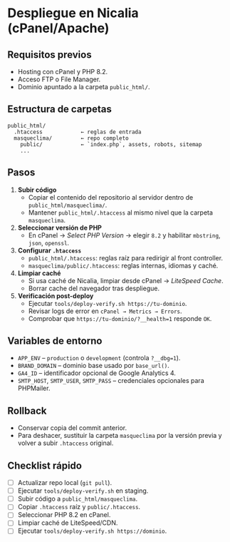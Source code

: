 # Despliegue en Nicalia (cPanel/Apache)

## Requisitos previos
- Hosting con cPanel y PHP 8.2.
- Acceso FTP o File Manager.
- Dominio apuntado a la carpeta `public_html/`.

## Estructura de carpetas
```
public_html/
  .htaccess            ← reglas de entrada
  masqueclima/         ← repo completo
    public/            ← `index.php`, assets, robots, sitemap
    ...
```

## Pasos
1. **Subir código**
   - Copiar el contenido del repositorio al servidor dentro de `public_html/masqueclima/`.
   - Mantener `public_html/.htaccess` al mismo nivel que la carpeta `masqueclima`.
2. **Seleccionar versión de PHP**
   - En cPanel → *Select PHP Version* → elegir `8.2` y habilitar `mbstring`, `json`, `openssl`.
3. **Configurar `.htaccess`**
   - `public_html/.htaccess`: reglas raíz para redirigir al front controller.
   - `masqueclima/public/.htaccess`: reglas internas, idiomas y caché.
4. **Limpiar caché**
   - Si usa caché de Nicalia, limpiar desde cPanel → *LiteSpeed Cache*.
   - Borrar cache del navegador tras despliegue.
5. **Verificación post-deploy**
   - Ejecutar `tools/deploy-verify.sh https://tu-dominio`.
   - Revisar logs de error en `cPanel → Metrics → Errors`.
   - Comprobar que `https://tu-dominio/?__health=1` responde `OK`.

## Variables de entorno
- `APP_ENV` – `production` o `development` (controla `?__dbg=1`).
- `BRAND_DOMAIN` – dominio base usado por `base_url()`.
- `GA4_ID` – identificador opcional de Google Analytics 4.
- `SMTP_HOST`, `SMTP_USER`, `SMTP_PASS` – credenciales opcionales para PHPMailer.

## Rollback
- Conservar copia del commit anterior.
- Para deshacer, sustituir la carpeta `masqueclima` por la versión previa y volver a subir `.htaccess` original.

## Checklist rápido
- [ ] Actualizar repo local (`git pull`).
- [ ] Ejecutar `tools/deploy-verify.sh` en staging.
- [ ] Subir código a `public_html/masqueclima`.
- [ ] Copiar `.htaccess` raíz y `public/.htaccess`.
- [ ] Seleccionar PHP 8.2 en cPanel.
- [ ] Limpiar caché de LiteSpeed/CDN.
- [ ] Ejecutar `tools/deploy-verify.sh https://dominio`.
